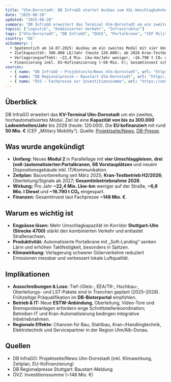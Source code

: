 ```yaml
---
title: "Ulm-Dornstadt: DB InfraGO startet Ausbau zum XXL-Umschlagbahnhof – Kapazität bis 2028 auf 300.000 LE"
date: "2025-08-28"
updated: "2025-08-28"
summary: "DB InfraGO erweitert das Terminal Ulm-Dornstadt um ein zweites Modul mit vier Umschlaggleisen und drei automatisierten Portalkranen. Kapazität steigt bis 2028 auf 300.000 Ladeeinheiten; EU kofinanziert mit rund 50 Mio. €."
topics: ["Logistik", "Kombinierter Verkehr", "Infrastruktur"]
tags: ["Ulm-Dornstadt", "DB InfraGO", "DUSS", "Portalkrane", "CEF Military Mobility", "Automatisierung"]
country: "DE"
aiSummary: |
  • Spatenstich am 14.07.2025: Ausbau um ein zweites Modul mit vier Umschlaggleisen und drei automatisierten Portalkranen
  • Zielkapazität: 300.000 LE/Jahr (heute 120.000); ab 2026 Kran-Testbetrieb, Inbetriebnahme 2028
  • Verlagerungseffekt: ~22,4 Mio. Lkw-km/Jahr weniger, ~16.790 t CO₂ und ~6,8 Mio. l Diesel eingespart
  • Finanzierung inkl. EU-Kofinanzierung (~50 Mio. €); Gesamtinvest schätzungsweise ~148 Mio. € laut Fachpresse
sources:
  - { name: "DB InfraGO – Projektseite/News Ulm-Dornstadt", url: "https://www.umschlagbahnhoefe.de/aktuelle-meldungen/spatenstich-im-umschlagterminal-ulm-dornstadt-mehr-kapazitaet-weniger-emissionen-baustart-fuer-neues-modul.html" }
  - { name: "DB Regionalpresse – Baustart Ulm-Dornstadt", url: "https://www.deutschebahn.com/de/presse/presse-regional/pr-stuttgart-de/aktuell/presseinformationen/Spatenstich-Umschlagterminal-Ulm-Dornstadt-13442740" }
  - { name: "ÖVZ – Fachpresse zur Investitionssumme", url: "https://oevz.com/duss-terminal-ulm-148-mio-eur-fuer-neues-kv-verlademodul/" }
---
```


## Überblick

DB InfraGO erweitert das **KV-Terminal Ulm-Dornstadt** um ein zweites, hochautomatisiertes Modul. Ziel ist eine **Kapazität von bis zu 300.000 Ladeeinheiten/Jahr** bis 2028 (heute: 120.000). Die **EU kofinanziert** mit rund **50 Mio. €** (CEF „Military Mobility“). Quelle: [Projektseite/News](https://www.umschlagbahnhoefe.de/aktuelle-meldungen/spatenstich-im-umschlagterminal-ulm-dornstadt-mehr-kapazitaet-weniger-emissionen-baustart-fuer-neues-modul.html), [DB-Presse](https://www.deutschebahn.com/de/presse/presse-regional/pr-stuttgart-de/aktuell/presseinformationen/Spatenstich-Umschlagterminal-Ulm-Dornstadt-13442740).

## Was wurde angekündigt

- **Umfang:** Neues **Modul 2** in Parallellage mit **vier Umschlaggleisen**, **drei (voll-)automatisierten Portalkranen**, **68 Vorstauplätzen** und neuem Dispositionsgebäude inkl. IT/Kommunikation.  
- **Zeitplan:** Bauvorbereitung seit März 2025; **Kran-Testbetrieb H2/2026**; Oberleitung/Signale ab 2027; **Gesamtinbetriebnahme 2028**.  
- **Wirkung:** Pro Jahr **~22,4 Mio. Lkw-km** weniger auf der Straße, **~6,8 Mio. l Diesel** und **~16.790 t CO₂** eingespart.  
- **Finanzen:** Gesamtinvest laut Fachpresse **~148 Mio. €**.

## Warum es wichtig ist

- **Engpässe lösen:** Mehr Umschlagkapazität im Korridor **Stuttgart–Ulm (Strecke 4700)** stärkt den kombinierten Verkehr und entlastet Straßenachsen.  
- **Produktivität:** Automatisierte Portalkrane mit „Soft-Landing“ senken Lärm und erhöhen Taktfestigkeit, besonders in Spitzen.  
- **Klimawirkung:** Verlagerung schwerer Güterverkehre reduziert Emissionen messbar und verbessert lokale Luftqualität.

## Implikationen

- **Ausschreibungen & Lose:** Tief-/Gleis-, EEA/TK-, Hochbau-, Oberleitungs- und LST-Pakete sind in Tranchen geplant (2025–2028). Frühzeitige Präqualifikation im **DB-Bieterportal** empfohlen.  
- **Betrieb & IT:** Neue **ESTW-Anbindung**, Oberleitung, Video-Tore und Bremsprobeanlagen erfordern enge Schnittstellenkoordination; Betreiber-IT und Kran-Automatisierung bedingen integrative Inbetriebnahmen.  
- **Regionale Effekte:** Chancen für Bau, Stahlbau, Kran-/Handlingtechnik, Elektrotechnik und Servicepartner in der Region Ulm/Alb-Donau.

## Quellen

- DB InfraGO: Projektseite/News Ulm-Dornstadt (inkl. Klimawirkung, Zeitplan, EU-Kofinanzierung)  
- DB Regionalpresse Stuttgart: Baustart-Meldung  
- ÖVZ: Investitionssumme (~148 Mio. €)


